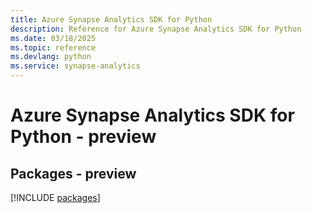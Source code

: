 ```yaml
---
title: Azure Synapse Analytics SDK for Python
description: Reference for Azure Synapse Analytics SDK for Python
ms.date: 03/18/2025
ms.topic: reference
ms.devlang: python
ms.service: synapse-analytics
---
```

# Azure Synapse Analytics SDK for Python - preview
## Packages - preview
[!INCLUDE [packages](synapse-analytics-index.md)]